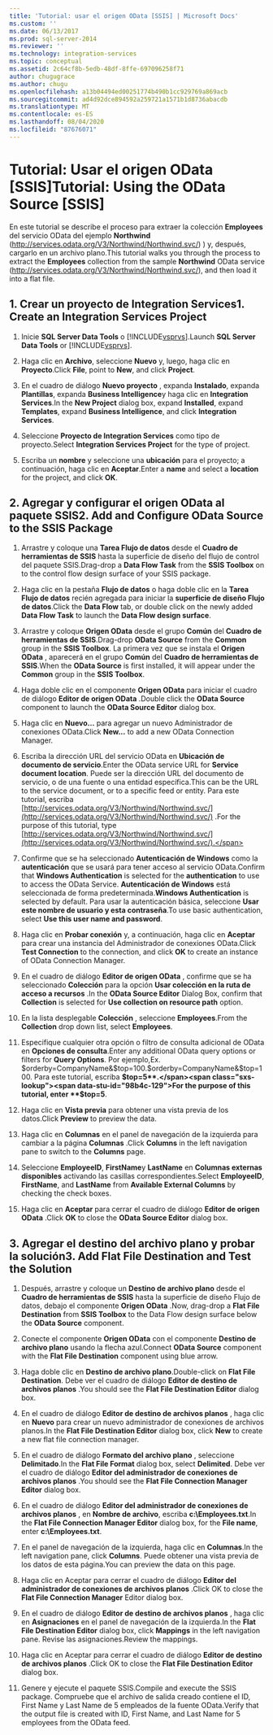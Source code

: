 ```yaml
---
title: 'Tutorial: usar el origen OData [SSIS] | Microsoft Docs'
ms.custom: ''
ms.date: 06/13/2017
ms.prod: sql-server-2014
ms.reviewer: ''
ms.technology: integration-services
ms.topic: conceptual
ms.assetid: 2c64cf8b-5edb-48df-8ffe-697096258f71
author: chugugrace
ms.author: chugu
ms.openlocfilehash: a13b04494ed00251774b490b1cc929769a869acb
ms.sourcegitcommit: ad4d92dce894592a259721a1571b1d8736abacdb
ms.translationtype: MT
ms.contentlocale: es-ES
ms.lasthandoff: 08/04/2020
ms.locfileid: "87676071"
---
```

# <a name="tutorial-using-the-odata-source-ssis"></a><span data-ttu-id="98b4c-102">Tutorial: Usar el origen OData [SSIS]</span><span class="sxs-lookup"><span data-stu-id="98b4c-102">Tutorial: Using the OData Source [SSIS]</span></span>
  <span data-ttu-id="98b4c-103">En este tutorial se describe el proceso para extraer la colección **Employees** del servicio OData del ejemplo **Northwind** (http://services.odata.org/V3/Northwind/Northwind.svc/) ) y, después, cargarlo en un archivo plano.</span><span class="sxs-lookup"><span data-stu-id="98b4c-103">This tutorial walks you through the process to extract the **Employees** collection from the sample **Northwind** OData service (http://services.odata.org/V3/Northwind/Northwind.svc/), and then load it into a flat file.</span></span>  
  
## <a name="1-create-an-integration-services-project"></a><span data-ttu-id="98b4c-104">1. Crear un proyecto de Integration Services</span><span class="sxs-lookup"><span data-stu-id="98b4c-104">1. Create an Integration Services Project</span></span>  
  
1.  <span data-ttu-id="98b4c-105">Inicie **SQL Server Data Tools** o [!INCLUDE[vsprvs](../../includes/vsprvs-md.md)].</span><span class="sxs-lookup"><span data-stu-id="98b4c-105">Launch **SQL Server Data Tools** or [!INCLUDE[vsprvs](../../includes/vsprvs-md.md)].</span></span>  
  
2.  <span data-ttu-id="98b4c-106">Haga clic en **Archivo**, seleccione **Nuevo** y, luego, haga clic en **Proyecto**.</span><span class="sxs-lookup"><span data-stu-id="98b4c-106">Click **File**, point to **New**, and click **Project**.</span></span>  
  
3.  <span data-ttu-id="98b4c-107">En el cuadro de diálogo **Nuevo proyecto** , expanda **Instalado**, expanda **Plantillas**, expanda **Business Intelligence**y haga clic en **Integration Services**.</span><span class="sxs-lookup"><span data-stu-id="98b4c-107">In the **New Project** dialog box, expand **Installed**, expand **Templates**, expand **Business Intelligence**, and click **Integration Services**.</span></span>  
  
4.  <span data-ttu-id="98b4c-108">Seleccione **Proyecto de Integration Services** como tipo de proyecto.</span><span class="sxs-lookup"><span data-stu-id="98b4c-108">Select **Integration Services Project** for the type of project.</span></span>  
  
5.  <span data-ttu-id="98b4c-109">Escriba un **nombre** y seleccione una **ubicación** para el proyecto; a continuación, haga clic en **Aceptar**.</span><span class="sxs-lookup"><span data-stu-id="98b4c-109">Enter a **name** and select a **location** for the project, and click **OK**.</span></span>  
  
## <a name="2-add-and-configure-odata-source-to-the-ssis-package"></a><span data-ttu-id="98b4c-110">2. Agregar y configurar el origen OData al paquete SSIS</span><span class="sxs-lookup"><span data-stu-id="98b4c-110">2. Add and Configure OData Source to the SSIS Package</span></span>  
  
1.  <span data-ttu-id="98b4c-111">Arrastre y coloque una **Tarea Flujo de datos** desde el **Cuadro de herramientas de SSIS** hasta la superficie de diseño del flujo de control del paquete SSIS.</span><span class="sxs-lookup"><span data-stu-id="98b4c-111">Drag-drop a **Data Flow Task** from the **SSIS Toolbox** on to the control flow design surface of your SSIS package.</span></span>  
  
2.  <span data-ttu-id="98b4c-112">Haga clic en la pestaña **Flujo de datos** o haga doble clic en la **Tarea Flujo de datos** recién agregada para iniciar la **superficie de diseño Flujo de datos**.</span><span class="sxs-lookup"><span data-stu-id="98b4c-112">Click the **Data Flow** tab, or double click on the newly added **Data Flow Task** to launch the **Data Flow design surface**.</span></span>  
  
3.  <span data-ttu-id="98b4c-113">Arrastre y coloque **Origen OData** desde el grupo **Común** del **Cuadro de herramientas de SSIS**.</span><span class="sxs-lookup"><span data-stu-id="98b4c-113">Drag-drop **OData Source** from the **Common** group in the **SSIS Toolbox**.</span></span> <span data-ttu-id="98b4c-114">La primera vez que se instala el **Origen OData** , aparecerá en el grupo **Común** del **Cuadro de herramientas de SSIS**.</span><span class="sxs-lookup"><span data-stu-id="98b4c-114">When the **OData Source** is first installed, it will appear under the **Common** group in the **SSIS Toolbox**.</span></span>  
  
4.  <span data-ttu-id="98b4c-115">Haga doble clic en el componente **Origen OData** para iniciar el cuadro de diálogo **Editor de origen OData** .</span><span class="sxs-lookup"><span data-stu-id="98b4c-115">Double click the **OData Source** component to launch the **OData Source Editor** dialog box.</span></span>  
  
5.  <span data-ttu-id="98b4c-116">Haga clic en **Nuevo…** para agregar un nuevo Administrador de conexiones OData.</span><span class="sxs-lookup"><span data-stu-id="98b4c-116">Click **New...** to add a new OData Connection Manager.</span></span>  
  
6.  <span data-ttu-id="98b4c-117">Escriba la dirección URL del servicio OData en **Ubicación de documento de servicio**.</span><span class="sxs-lookup"><span data-stu-id="98b4c-117">Enter the OData service URL for **Service document location**.</span></span> <span data-ttu-id="98b4c-118">Puede ser la dirección URL del documento de servicio, o de una fuente o una entidad específica.</span><span class="sxs-lookup"><span data-stu-id="98b4c-118">This can be the URL to the service document, or to a specific feed or entity.</span></span> <span data-ttu-id="98b4c-119">Para este tutorial, escriba [http://services.odata.org/V3/Northwind/Northwind.svc/](http://services.odata.org/V3/Northwind/Northwind.svc/) .</span><span class="sxs-lookup"><span data-stu-id="98b4c-119">For the purpose of this tutorial, type [http://services.odata.org/V3/Northwind/Northwind.svc/](http://services.odata.org/V3/Northwind/Northwind.svc/).</span></span>  
  
7.  <span data-ttu-id="98b4c-120">Confirme que se ha seleccionado **Autenticación de Windows** como la **autenticación** que se usará para tener acceso al servicio OData.</span><span class="sxs-lookup"><span data-stu-id="98b4c-120">Confirm that **Windows Authentication** is selected for the **authentication** to use to access the OData Service.</span></span> <span data-ttu-id="98b4c-121">**Autenticación de Windows** está seleccionada de forma predeterminada.</span><span class="sxs-lookup"><span data-stu-id="98b4c-121">**Windows Authentication** is selected by default.</span></span> <span data-ttu-id="98b4c-122">Para usar la autenticación básica, seleccione **Usar este nombre de usuario y esta contraseña**.</span><span class="sxs-lookup"><span data-stu-id="98b4c-122">To use basic authentication, select **Use this user name and password**.</span></span>  
  
8.  <span data-ttu-id="98b4c-123">Haga clic en **Probar conexión** y, a continuación, haga clic en **Aceptar** para crear una instancia del Administrador de conexiones OData.</span><span class="sxs-lookup"><span data-stu-id="98b4c-123">Click **Test Connection** to the connection, and click **OK** to create an instance of OData Connection Manager.</span></span>  
  
9. <span data-ttu-id="98b4c-124">En el cuadro de diálogo **Editor de origen OData** , confirme que se ha seleccionado **Colección** para la opción **Usar colección en la ruta de acceso a recursos** .</span><span class="sxs-lookup"><span data-stu-id="98b4c-124">In the **OData Source Editor** Dialog Box, confirm that **Collection** is selected for **Use collection on resource path** option.</span></span>  
  
10. <span data-ttu-id="98b4c-125">En la lista desplegable **Colección** , seleccione **Employees**.</span><span class="sxs-lookup"><span data-stu-id="98b4c-125">From the **Collection** drop down list, select **Employees**.</span></span>  
  
11. <span data-ttu-id="98b4c-126">Especifique cualquier otra opción o filtro de consulta adicional de OData en **Opciones de consulta**.</span><span class="sxs-lookup"><span data-stu-id="98b4c-126">Enter any additional OData query options or filters for **Query Options**.</span></span> <span data-ttu-id="98b4c-127">Por ejemplo,</span><span class="sxs-lookup"><span data-stu-id="98b4c-127">Ex.</span></span> <span data-ttu-id="98b4c-128">$orderby=CompanyName&$top=100.</span><span class="sxs-lookup"><span data-stu-id="98b4c-128">$orderby=CompanyName&$top=100.</span></span> <span data-ttu-id="98b4c-129">Para este tutorial, escriba **$top=5**.</span><span class="sxs-lookup"><span data-stu-id="98b4c-129">For the purpose of this tutorial, enter **$top=5**.</span></span>  
  
12. <span data-ttu-id="98b4c-130">Haga clic en **Vista previa** para obtener una vista previa de los datos.</span><span class="sxs-lookup"><span data-stu-id="98b4c-130">Click **Preview** to preview the data.</span></span>  
  
13. <span data-ttu-id="98b4c-131">Haga clic en **Columnas** en el panel de navegación de la izquierda para cambiar a la página **Columnas** .</span><span class="sxs-lookup"><span data-stu-id="98b4c-131">Click **Columns** in the left navigation pane to switch to the **Columns** page.</span></span>  
  
14. <span data-ttu-id="98b4c-132">Seleccione **EmployeeID**, **FirstName**y **LastName** en **Columnas externas disponibles** activando las casillas correspondientes.</span><span class="sxs-lookup"><span data-stu-id="98b4c-132">Select **EmployeeID**, **FirstName**, and **LastName** from **Available External Columns** by checking the check boxes.</span></span>  
  
15. <span data-ttu-id="98b4c-133">Haga clic en **Aceptar** para cerrar el cuadro de diálogo **Editor de origen OData** .</span><span class="sxs-lookup"><span data-stu-id="98b4c-133">Click **OK** to close the **OData Source Editor** dialog box.</span></span>  
  
## <a name="3-add-flat-file-destination-and-test-the-solution"></a><span data-ttu-id="98b4c-134">3. Agregar el destino del archivo plano y probar la solución</span><span class="sxs-lookup"><span data-stu-id="98b4c-134">3. Add Flat File Destination and Test the Solution</span></span>  
  
1.  <span data-ttu-id="98b4c-135">Después, arrastre y coloque un **Destino de archivo plano** desde el **Cuadro de herramientas de SSIS** hasta la superficie de diseño Flujo de datos, debajo el componente **Origen OData** .</span><span class="sxs-lookup"><span data-stu-id="98b4c-135">Now, drag-drop a **Flat File Destination** from **SSIS Toolbox** to the Data Flow design surface below the **OData Source** component.</span></span>  
  
2.  <span data-ttu-id="98b4c-136">Conecte el componente **Origen OData** con el componente **Destino de archivo plano** usando la flecha azul.</span><span class="sxs-lookup"><span data-stu-id="98b4c-136">Connect **OData Source** component with the **Flat File Destination** component using blue arrow.</span></span>  
  
3.  <span data-ttu-id="98b4c-137">Haga doble clic en **Destino de archivo plano**.</span><span class="sxs-lookup"><span data-stu-id="98b4c-137">Double-click on **Flat File Destination**.</span></span> <span data-ttu-id="98b4c-138">Debe ver el cuadro de diálogo **Editor de destino de archivos planos** .</span><span class="sxs-lookup"><span data-stu-id="98b4c-138">You should see the **Flat File Destination Editor** dialog box.</span></span>  
  
4.  <span data-ttu-id="98b4c-139">En el cuadro de diálogo **Editor de destino de archivos planos** , haga clic en **Nuevo** para crear un nuevo administrador de conexiones de archivos planos.</span><span class="sxs-lookup"><span data-stu-id="98b4c-139">In the **Flat File Destination Editor** dialog box, click **New** to create a new flat file connection manager.</span></span>  
  
5.  <span data-ttu-id="98b4c-140">En el cuadro de diálogo **Formato del archivo plano** , seleccione **Delimitado**.</span><span class="sxs-lookup"><span data-stu-id="98b4c-140">In the **Flat File Format** dialog box, select **Delimited**.</span></span> <span data-ttu-id="98b4c-141">Debe ver el cuadro de diálogo **Editor del administrador de conexiones de archivos planos** .</span><span class="sxs-lookup"><span data-stu-id="98b4c-141">You should see the **Flat File Connection Manager Editor** dialog box.</span></span>  
  
6.  <span data-ttu-id="98b4c-142">En el cuadro de diálogo **Editor del administrador de conexiones de archivos planos** , en **Nombre de archivo**, escriba **c:\Employees.txt**.</span><span class="sxs-lookup"><span data-stu-id="98b4c-142">In the **Flat File Connection Manager Editor** dialog box, for the **File name**, enter **c:\Employees.txt**.</span></span>  
  
7.  <span data-ttu-id="98b4c-143">En el panel de navegación de la izquierda, haga clic en **Columnas**.</span><span class="sxs-lookup"><span data-stu-id="98b4c-143">In the left navigation pane, click **Columns**.</span></span> <span data-ttu-id="98b4c-144">Puede obtener una vista previa de los datos de esta página.</span><span class="sxs-lookup"><span data-stu-id="98b4c-144">You can preview the data on this page.</span></span>  
  
8.  <span data-ttu-id="98b4c-145">Haga clic en Aceptar para cerrar el cuadro de diálogo **Editor del administrador de conexiones de archivos planos** .</span><span class="sxs-lookup"><span data-stu-id="98b4c-145">Click OK to close the **Flat File Connection Manager** Editor dialog box.</span></span>  
  
9. <span data-ttu-id="98b4c-146">En el cuadro de diálogo **Editor de destino de archivos planos** , haga clic en **Asignaciones** en el panel de navegación de la izquierda.</span><span class="sxs-lookup"><span data-stu-id="98b4c-146">In the **Flat File Destination Editor** dialog box, click **Mappings** in the left navigation pane.</span></span> <span data-ttu-id="98b4c-147">Revise las asignaciones.</span><span class="sxs-lookup"><span data-stu-id="98b4c-147">Review the mappings.</span></span>  
  
10. <span data-ttu-id="98b4c-148">Haga clic en Aceptar para cerrar el cuadro de diálogo **Editor de destino de archivos planos** .</span><span class="sxs-lookup"><span data-stu-id="98b4c-148">Click OK to close the **Flat File Destination Editor** dialog box.</span></span>  
  
11. <span data-ttu-id="98b4c-149">Genere y ejecute el paquete SSIS.</span><span class="sxs-lookup"><span data-stu-id="98b4c-149">Compile and execute the SSIS package.</span></span> <span data-ttu-id="98b4c-150">Compruebe que el archivo de salida creado contiene el ID, First Name y Last Name de 5 empleados de la fuente OData.</span><span class="sxs-lookup"><span data-stu-id="98b4c-150">Verify that the output file is created with ID, First Name, and Last Name for 5 employees from the OData feed.</span></span>  
  
  
